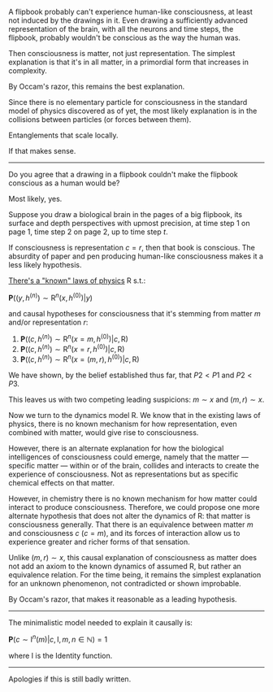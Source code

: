 A flipbook probably can't experience human-like consciousness, at least not induced by the drawings in it. Even drawing a sufficiently advanced representation of the brain, with all the neurons and time steps, the flipbook, probably wouldn't be conscious as the way the human was.

Then consciousness is matter, not just representation. The simplest explanation is that it's in all matter, in a primordial form that increases in complexity.

By Occam's razor, this remains the best explanation.

Since there is no elementary particle for consciousness in the standard model of physics discovered as of yet, the most likely explanation is in the collisions between particles (or forces between them).

Entanglements that scale locally.

If that makes sense.

---

Do you agree that a drawing in a flipbook couldn't make the flipbook conscious as a human would be?

Most likely, yes.

Suppose you draw a biological brain in the pages of a big flipbook, its surface and depth perspectives with upmost precision, at time step $1$ on page $1$, time step $2$ on page $2$, up to time step $t$.

If consciousness is representation $c = r$, then that book is conscious. The absurdity of paper and pen producing human-like consciousness makes it a less likely hypothesis.

[There's a "known" laws of physics](Math.md) $\mathrm{R}$ s.t.:

$\mathbf{P}((y, h^{(n)}) \sim \mathrm{R}^n(x, h^{(0)}) \vert y)$

and causal hypotheses for consciousness that it's stemming from matter $m$ and/or representation $r$:

1. $\mathbf{P}((c, h^{(n)}) \sim \mathrm{R}^n(x=m, h^{(0)}) \vert c, \mathrm{R})$
2. $\mathbf{P}((c, h^{(n)}) \sim \mathrm{R}^n(x=r, h^{(0)}) \vert c, \mathrm{R})$
3. $\mathbf{P}((c, h^{(n)}) \sim \mathrm{R}^n(x=(m, r), h^{(0)}) \vert c, \mathrm{R})$

We have shown, by the belief established thus far, that $P2 < P1$ and $P2 < P3$.

This leaves us with two competing leading suspicions: $m \sim x$ and $(m, r) \sim x$.

Now we turn to the dynamics model $\mathrm{R}$. We know that in the existing laws of physics, there is no known mechanism for how representation, even combined with matter, would give rise to consciousness. 

However, there is an alternate explanation for how the biological intelligences of consciousness could emerge, namely that the matter — specific matter — within or of the brain, collides and interacts to create the experience of consciousness. Not as representations but as specific chemical effects on that matter. 

However, in chemistry there is no known mechanism for how matter could interact to produce consciousness. Therefore, we could propose one more alternate hypothesis that does not alter the dynamics of $\mathrm{R}$: that matter is consciousness generally. That there is an equivalence between matter $m$ and consciousness $c$ ($c = m$), and its forces of interaction allow us to experience greater and richer forms of that sensation. 

Unlike $(m, r) \sim x$, this causal explanation of consciousness as matter does not add an axiom to the known dynamics of assumed $\mathrm{R}$, but rather an equivalence relation. For the time being, it remains the simplest explanation for an unknown phenomenon, not contradicted or shown improbable.

By Occam's razor, that makes it reasonable as a leading hypothesis.

---

The minimalistic model needed to explain it causally is:

$\mathbf{P}(c \sim \mathrm{I}^n(m) \vert c, \mathrm{I}, m, n \in \mathbb{N}) = 1$

where $\mathrm{I}$ is the Identity function.

---

Apologies if this is still badly written.
